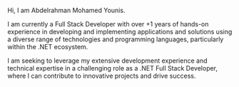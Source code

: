 Hi, I am Abdelrahman Mohamed Younis.

I am currently a Full Stack Developer with over +1 years of hands-on experience in developing and implementing applications and solutions using a diverse range of technologies and programming languages, particularly within the .NET ecosystem.

I am seeking to leverage my extensive development experience and technical expertise in a challenging role as a .NET Full Stack Developer, where I can contribute to innovative projects and drive success.
